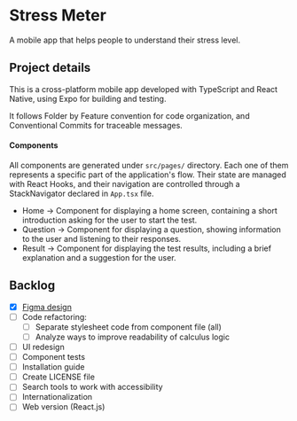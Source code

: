 # Stress Meter #

A mobile app that helps people to understand their stress level.

## Project details ##

This is a cross-platform mobile app developed with TypeScript and React Native, using Expo for building and testing.

It follows Folder by Feature convention for code organization, and Conventional Commits for traceable messages.

#### Components ####

All components are generated under `src/pages/` directory. Each one of them represents a specific part of the application's flow. Their state are managed with React Hooks, and their navigation are controlled through a StackNavigator declared in `App.tsx` file.

- Home →     Component for displaying a home screen, containing a short introduction asking for the user to start the test.
- Question → Component for displaying a question, showing information to the user and listening to their responses.
- Result →   Component for displaying the test results, including a brief explanation and a suggestion for the user.

## Backlog ##
- [x] [Figma design](https://www.figma.com/proto/aOsrD5NB7P7fk4PW4yx3GI/Stress-App?node-id=2015-5&p=f&t=b5oPqRCq2ZKBuvJj-1&scaling=scale-down&content-scaling=fixed&page-id=0%3A1)
- [ ] Code refactoring:
    - [ ] Separate stylesheet code from component file (all)
    - [ ] Analyze ways to improve readability of calculus logic
- [ ] UI redesign
- [ ] Component tests
- [ ] Installation guide
- [ ] Create LICENSE file
- [ ] Search tools to work with accessibility
- [ ] Internationalization
- [ ] Web version (React.js)
